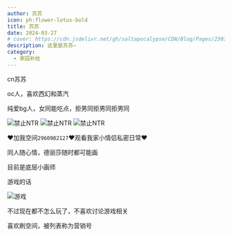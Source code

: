 ```yaml
---
author: 苏苏
icon: ph:flower-lotus-bold
title: 苏苏
date: 2024-03-27
# cover: https://cdn.jsdelivr.net/gh/saltapocalypse/CDN/Blog/Pages/230716/Cover.png
description: 这里是苏苏~
category:
  - 家园补给
---
```


cn苏苏

<!-- more -->

oc人，喜欢西幻和蒸汽

纯爱bg人，女同能吃点，拒男同拒男同拒男同

![禁止NTR](https://cdn.jsdelivr.net/gh/saltapocalypse/CDN/SALT/pages/friends/susu/NONTR_1.jpg "禁止NTR")
![禁止NTR](https://cdn.jsdelivr.net/gh/saltapocalypse/CDN/SALT/pages/friends/susu/NONTR_2.jpg "禁止NTR")
![禁止NTR](https://cdn.jsdelivr.net/gh/saltapocalypse/CDN/SALT/pages/friends/susu/NONTR_3.jpg "禁止NTR")

❤️加我空间`2960982127`❤️观看我家小情侣私密日常❤️

同人随心情，德丽莎随时都可能画

目前是底层小画师

游戏的话

![游戏](https://cdn.jsdelivr.net/gh/saltapocalypse/CDN/SALT/pages/friends/susu/games.jpg "游戏")

不过现在都不怎么玩了，不喜欢讨论游戏相关

喜欢刷空间，被列表称为营销号
